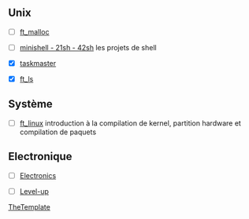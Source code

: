 <!-- TITLE: Projects -->
<!-- SUBTITLE: school projects -->

## Unix
- [ ] [ft_malloc](/cursus/projects/malloc)
- [ ] [minishell - 21sh - 42sh](/cursus/projects/shell) les projets de shell
- [x] [taskmaster](/cursus/projects/taskmaster)
- [x] [ft_ls](/cursus/projects/ft_ls)


## Système
- [ ] [ft_linux](/cursus/projects/ft_linux) introduction à la compilation de kernel, partition hardware et compilation de paquets

## Electronique
- [ ] [Electronics](/cursus/projects/electronique)
- [ ] [Level-up](/cursus/projets/level-up)


[TheTemplate](/cursus/projets/template)